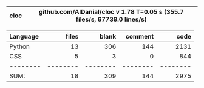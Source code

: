 cloc|github.com/AlDanial/cloc v 1.78  T=0.05 s (355.7 files/s, 67739.0 lines/s)
--- | ---

Language|files|blank|comment|code
:-------|-------:|-------:|-------:|-------:
Python|13|306|144|2131
CSS|5|3|0|844
--------|--------|--------|--------|--------
SUM:|18|309|144|2975
